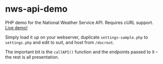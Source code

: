 # nws-api-demo

PHP demo for the National Weather Service API. Requires cURL support. [Live demo!](https://theclockspot.com/weather)

Simply load it up on your webserver, duplicate `settings-sample.php` to `settings.php` and edit to suit, and host from `/docroot`.

The important bit is the `callAPI()` function and the endpoints passed to it – the rest is all presentation.